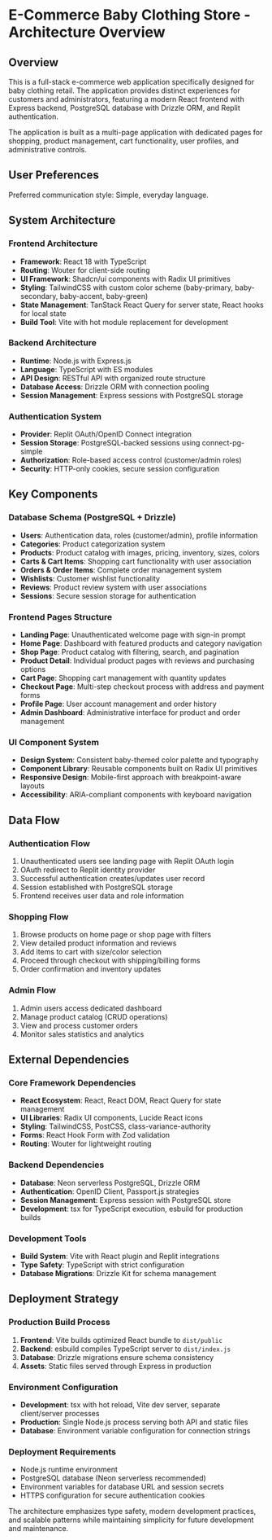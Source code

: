 # E-Commerce Baby Clothing Store - Architecture Overview

## Overview

This is a full-stack e-commerce web application specifically designed for baby clothing retail. The application provides distinct experiences for customers and administrators, featuring a modern React frontend with Express backend, PostgreSQL database with Drizzle ORM, and Replit authentication.

The application is built as a multi-page application with dedicated pages for shopping, product management, cart functionality, user profiles, and administrative controls.

## User Preferences

Preferred communication style: Simple, everyday language.

## System Architecture

### Frontend Architecture
- **Framework**: React 18 with TypeScript
- **Routing**: Wouter for client-side routing
- **UI Framework**: Shadcn/ui components with Radix UI primitives
- **Styling**: TailwindCSS with custom color scheme (baby-primary, baby-secondary, baby-accent, baby-green)
- **State Management**: TanStack React Query for server state, React hooks for local state
- **Build Tool**: Vite with hot module replacement for development

### Backend Architecture
- **Runtime**: Node.js with Express.js
- **Language**: TypeScript with ES modules
- **API Design**: RESTful API with organized route structure
- **Database Access**: Drizzle ORM with connection pooling
- **Session Management**: Express sessions with PostgreSQL storage

### Authentication System
- **Provider**: Replit OAuth/OpenID Connect integration
- **Session Storage**: PostgreSQL-backed sessions using connect-pg-simple
- **Authorization**: Role-based access control (customer/admin roles)
- **Security**: HTTP-only cookies, secure session configuration

## Key Components

### Database Schema (PostgreSQL + Drizzle)
- **Users**: Authentication data, roles (customer/admin), profile information
- **Categories**: Product categorization system
- **Products**: Product catalog with images, pricing, inventory, sizes, colors
- **Carts & Cart Items**: Shopping cart functionality with user association
- **Orders & Order Items**: Complete order management system
- **Wishlists**: Customer wishlist functionality
- **Reviews**: Product review system with user associations
- **Sessions**: Secure session storage for authentication

### Frontend Pages Structure
- **Landing Page**: Unauthenticated welcome page with sign-in prompt
- **Home Page**: Dashboard with featured products and category navigation
- **Shop Page**: Product catalog with filtering, search, and pagination
- **Product Detail**: Individual product pages with reviews and purchasing options
- **Cart Page**: Shopping cart management with quantity updates
- **Checkout Page**: Multi-step checkout process with address and payment forms
- **Profile Page**: User account management and order history
- **Admin Dashboard**: Administrative interface for product and order management

### UI Component System
- **Design System**: Consistent baby-themed color palette and typography
- **Component Library**: Reusable components built on Radix UI primitives
- **Responsive Design**: Mobile-first approach with breakpoint-aware layouts
- **Accessibility**: ARIA-compliant components with keyboard navigation

## Data Flow

### Authentication Flow
1. Unauthenticated users see landing page with Replit OAuth login
2. OAuth redirect to Replit identity provider
3. Successful authentication creates/updates user record
4. Session established with PostgreSQL storage
5. Frontend receives user data and role information

### Shopping Flow
1. Browse products on home page or shop page with filters
2. View detailed product information and reviews
3. Add items to cart with size/color selection
4. Proceed through checkout with shipping/billing forms
5. Order confirmation and inventory updates

### Admin Flow
1. Admin users access dedicated dashboard
2. Manage product catalog (CRUD operations)
3. View and process customer orders
4. Monitor sales statistics and analytics

## External Dependencies

### Core Framework Dependencies
- **React Ecosystem**: React, React DOM, React Query for state management
- **UI Libraries**: Radix UI components, Lucide React icons
- **Styling**: TailwindCSS, PostCSS, class-variance-authority
- **Forms**: React Hook Form with Zod validation
- **Routing**: Wouter for lightweight routing

### Backend Dependencies
- **Database**: Neon serverless PostgreSQL, Drizzle ORM
- **Authentication**: OpenID Client, Passport.js strategies
- **Session Management**: Express session with PostgreSQL store
- **Development**: tsx for TypeScript execution, esbuild for production builds

### Development Tools
- **Build System**: Vite with React plugin and Replit integrations
- **Type Safety**: TypeScript with strict configuration
- **Database Migrations**: Drizzle Kit for schema management

## Deployment Strategy

### Production Build Process
1. **Frontend**: Vite builds optimized React bundle to `dist/public`
2. **Backend**: esbuild compiles TypeScript server to `dist/index.js`
3. **Database**: Drizzle migrations ensure schema consistency
4. **Assets**: Static files served through Express in production

### Environment Configuration
- **Development**: tsx with hot reload, Vite dev server, separate client/server processes
- **Production**: Single Node.js process serving both API and static files
- **Database**: Environment variable configuration for connection strings

### Deployment Requirements
- Node.js runtime environment
- PostgreSQL database (Neon serverless recommended)
- Environment variables for database URL and session secrets
- HTTPS configuration for secure authentication cookies

The architecture emphasizes type safety, modern development practices, and scalable patterns while maintaining simplicity for future development and maintenance.